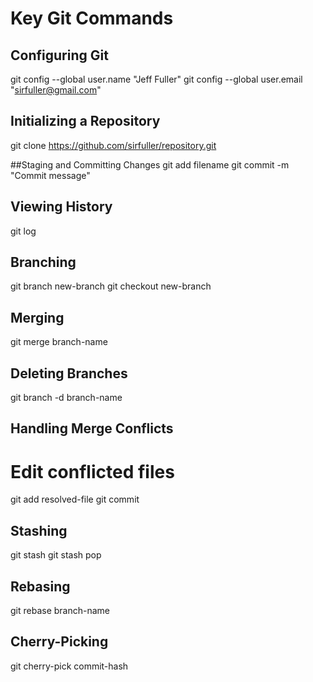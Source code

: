 # Key Git Commands

## Configuring Git

git config --global user.name "Jeff Fuller"
git config --global user.email "sirfuller@gmail.com"

## Initializing a Repository
git clone https://github.com/sirfuller/repository.git

##Staging and Committing Changes
git add filename
git commit -m "Commit message"

## Viewing History
git log

## Branching

git branch new-branch
git checkout new-branch

## Merging

git merge branch-name

## Deleting Branches
git branch -d branch-name

## Handling Merge Conflicts

# Edit conflicted files
git add resolved-file
git commit

## Stashing

git stash
git stash pop

## Rebasing
git rebase branch-name

## Cherry-Picking
git cherry-pick commit-hash
